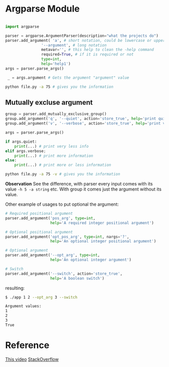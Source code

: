 # Argparse Module

``` python

import argparse

parser = argparse.ArgumentParser(description="what the projects do")
parser.add_argument( 'a', # short notation, could be lowercase or uppercase
                '--argument', # long notation 
                metavar='', # this help to clean the -help command
                required=True, # if it is required or not
                type=int, 
                help='help1')
args = parser.parse_args()

 _ = args.argument # Gets the argument "argument" value

```

``` bash
python file.py -a 75 # gives you the information
```

## Mutually excluse argument

``` python
group = parser.add_mutually_exclusive_group()
group.add_argument('q', '--quiet', action='store_true', help='print quiet')
group.add_argument('v', '--verbose', action='store_true', help='print verbose')

args = parser.parse_args()

if args.quiet:
    print(...) # print very less info
elif args.verbose;
    print(...) # print more information
else:
    print(...) # print more or less information

```

``` bash
python file.py -a 75 -v # gives you the information
```

**Observation** See the difference, with parser every input comes with its value `-h 5 -a string` etc. With group it comes just the argument without its value.


Other example of usages to put optional the argument:

``` python
# Required positional argument
parser.add_argument('pos_arg', type=int,
                    help='A required integer positional argument')

# Optional positional argument
parser.add_argument('opt_pos_arg', type=int, nargs='?',
                    help='An optional integer positional argument')

# Optional argument
parser.add_argument('--opt_arg', type=int,
                    help='An optional integer argument')

# Switch
parser.add_argument('--switch', action='store_true',
                    help='A boolean switch')
```

resulting:
``` bash
$ ./app 1 2 --opt_arg 3 --switch

Argument values:
1
2
3
True
```

# Reference
[This video](https://www.youtube.com/watch?v=cdblJqEUDNo)
[StackOverflow](https://stackoverflow.com/questions/20063/whats-the-best-way-to-parse-command-line-arguments)